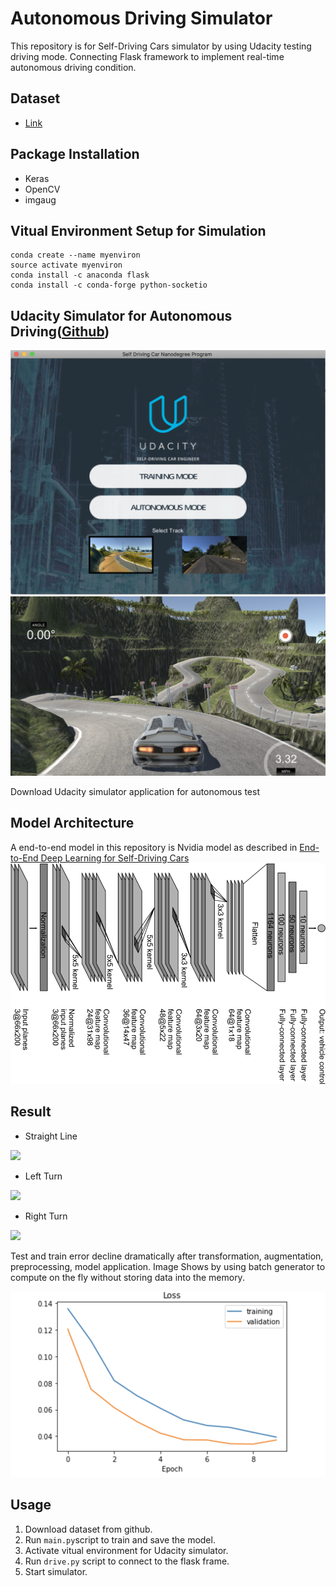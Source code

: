 # Autonomous Driving Simulator
This repository is for Self-Driving Cars simulator by using Udacity testing driving mode. Connecting Flask framework to implement real-time autonomous driving condition.

## Dataset
* [Link](https://github.com/rslim087a/track)


## Package Installation
* Keras
* OpenCV
* imgaug

## Vitual Environment Setup for Simulation
```
conda create --name myenviron
source activate myenviron
conda install -c anaconda flask
conda install -c conda-forge python-socketio
```

## Udacity Simulator for Autonomous Driving([Github](https://github.com/udacity/self-driving-car-sim))
![](Autonomous%20Driving%20Simulator/pics/udacity.png)
![](Autonomous%20Driving%20Simulator/pics/av.png)

Download Udacity simulator application for autonomous test


## Model Architecture
A end-to-end model in this repository is Nvidia model as described in [End-to-End Deep Learning for Self-Driving Cars](https://developer.nvidia.com/blog/deep-learning-self-driving-cars/)
![](Autonomous%20Driving%20Simulator/pics/nvidia.png)

## Result
* Straight Line

![](Autonomous%20Driving%20Simulator/pics/result1.gif)

* Left Turn

![](Autonomous%20Driving%20Simulator/pics/result2.gif)

* Right Turn

![](Autonomous%20Driving%20Simulator/pics/result3.gif)

Test and train error decline dramatically after transformation, augmentation, preprocessing, model application. Image Shows by using batch generator to compute on the fly without storing data into the memory.

![](Autonomous%20Driving%20Simulator/pics/test.png)

## Usage
1. Download dataset from github.
2. Run ```main.py```script to train and save the model.
3. Activate vitual environment for Udacity simulator.
4. Run ```drive.py``` script to connect to the flask frame.
5. Start simulator.
